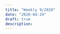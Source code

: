 ```yaml
---
title: "Weekly 9/2020"
date: "2020-04-29"
draft: true
description:
---
```


**[](https://www.kalzumeus.com/2011/10/28/dont-call-yourself-a-programmer/)**
